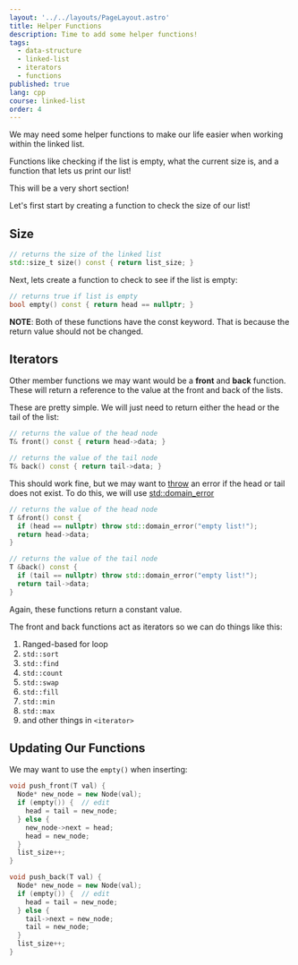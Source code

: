 ```yaml
---
layout: '../../layouts/PageLayout.astro'
title: Helper Functions
description: Time to add some helper functions!
tags:
  - data-structure
  - linked-list
  - iterators
  - functions
published: true
lang: cpp
course: linked-list
order: 4
---
```


We may need some helper functions to make our life easier when working within the linked list.

Functions like checking if the list is empty, what the current size is, and a function that lets us print our list!

This will be a very short section!

Let's first start by creating a function to check the size of our list!

## Size
```cpp
// returns the size of the linked list
std::size_t size() const { return list_size; }
```

Next, lets create a function to check to see if the list is empty:
```cpp
// returns true if list is empty
bool empty() const { return head == nullptr; }
```

**NOTE**: Both of these functions have the const keyword. That is because the return value should not be changed.

## Iterators
Other member functions we may want would be a **front** and **back** function. These will return a reference to the value at the front and back of the lists.

These are pretty simple. We will just need to return either the head or the tail of the list:
```cpp
// returns the value of the head node
T& front() const { return head->data; }

// returns the value of the tail node
T& back() const { return tail->data; }
```

This should work fine, but we may want to [throw](https://en.cppreference.com/w/cpp/language/throw) an error if the head or tail does not exist. To do this, we will use [std::domain_error](https://en.cppreference.com/w/cpp/error/domain_error)

```cpp
// returns the value of the head node
T &front() const {
  if (head == nullptr) throw std::domain_error("empty list!");
  return head->data;
}

// returns the value of the tail node
T &back() const {
  if (tail == nullptr) throw std::domain_error("empty list!");
  return tail->data;
}
```

Again, these functions return a constant value.

The front and back functions act as iterators so we can do things like this:
1. Ranged-based for loop
2. `std::sort`
3. `std::find`
4. `std::count`
5. `std::swap`
6. `std::fill`
7. `std::min`
8. `std::max`
9. and other things in `<iterator>`

## Updating Our Functions
We may want to use the `empty()` when inserting:
```cpp
void push_front(T val) {
  Node* new_node = new Node(val);
  if (empty()) {  // edit
    head = tail = new_node;
  } else {
    new_node->next = head;
    head = new_node;
  }
  list_size++;
}

void push_back(T val) {
  Node* new_node = new Node(val);
  if (empty()) {  // edit
    head = tail = new_node;
  } else {
    tail->next = new_node;
    tail = new_node;
  }
  list_size++;
}
```